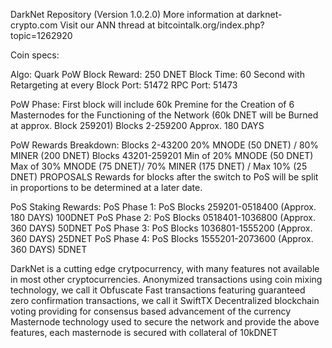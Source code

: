 DarkNet Repository (Version 1.0.2.0)
More information at darknet-crypto.com
Visit our ANN thread at bitcointalk.org/index.php?topic=1262920

Coin specs:

Algo: Quark
PoW Block Reward: 250 DNET
Block Time: 60 Second with Retargeting at every Block
Port: 51472
RPC Port: 51473

PoW Phase: 
First block will include 60k Premine for the Creation of 6 Masternodes for the Functioning of the Network (60k DNET will be Burned at approx. Block 259201)
Blocks 2-259200 Approx. 180 DAYS

PoW Rewards Breakdown: 
Blocks 2-43200 20% MNODE (50 DNET) / 80% MINER (200 DNET)
Blocks 43201-259201 Min of 20% MNODE (50 DNET) Max of 30% MNODE (75 DNET)/ 70% MINER (175 DNET) / Max 10% (25 DNET) PROPOSALS
Rewards for blocks after the switch to PoS will be split in proportions to be determined at a later date. 

PoS Staking Rewards:
PoS Phase 1: PoS Blocks 259201-0518400 (Approx. 180 DAYS) 100DNET
PoS Phase 2: PoS Blocks 0518401-1036800 (Approx. 360 DAYS) 50DNET
PoS Phase 3: PoS Blocks 1036801-1555200 (Approx. 360 DAYS) 25DNET
PoS Phase 4: PoS Blocks 1555201-2073600 (Approx. 360 DAYS) 5DNET

DarkNet is a cutting edge crytpocurrency, with many features not available in most other cryptocurrencies. 
Anonymized transactions using coin mixing technology, we call it Obfuscate
Fast transactions featuring guaranteed zero confirmation transactions, we call it SwiftTX
Decentralized blockchain voting providing for consensus based advancement of the currency
Masternode technology used to secure the network and provide the above features, each masternode is secured with collateral of 10kDNET